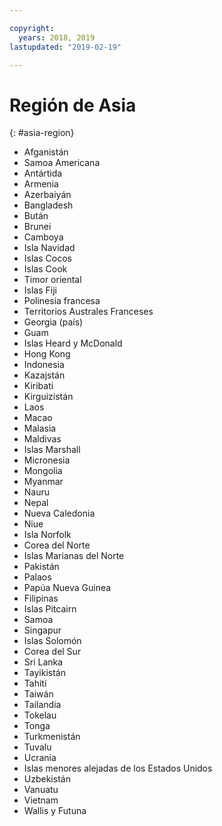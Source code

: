 ```yaml
---

copyright:
  years: 2018, 2019
lastupdated: "2019-02-19"

---
```



# Región de Asia
{: #asia-region}

* Afganistán
* Samoa Americana
* Antártida
* Armenia
* Azerbaiyán
* Bangladesh
* Bután
* Brunei
* Camboya
* Isla Navidad
* Islas Cocos
* Islas Cook
* Timor oriental
* Islas Fiji
* Polinesia francesa
* Territorios Australes Franceses
* Georgia (país)
* Guam
* Islas Heard y McDonald
* Hong Kong
* Indonesia
* Kazajstán
* Kiribati
* Kirguizistán
* Laos
* Macao
* Malasia
* Maldivas
* Islas Marshall
* Micronesia
* Mongolia
* Myanmar
* Nauru
* Nepal
* Nueva Caledonia
* Niue
* Isla Norfolk
* Corea del Norte
* Islas Marianas del Norte
* Pakistán
* Palaos
* Papúa Nueva Guinea
* Filipinas
* Islas Pitcairn
* Samoa
* Singapur
* Islas Solomón
* Corea del Sur
* Sri Lanka
* Tayikistán
* Tahití
* Taiwán
* Tailandia
* Tokelau
* Tonga
* Turkmenistán
* Tuvalu
* Ucrania
* Islas menores alejadas de los Estados Unidos
* Uzbekistán
* Vanuatu
* Vietnam
* Wallis y Futuna
